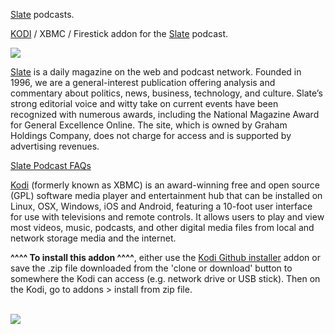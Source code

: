 <a href="https://slate.com/podcasts">Slate</a> podcasts.<br>

<a href="kodi.tv">KODI<a> / XBMC / Firestick addon for the <a href="https://slate.com/podcasts">Slate</a> podcast.<br>

<img src="https://compote.slate.com/images/83fd349c-3e04-49f6-a32f-dd015b8883b7.png?width=780&height=520&rect=1560x1040&offset=0x0"><br>

<a href="https://slate.com/podcasts">Slate</a> is a daily magazine on the web and podcast network. Founded in 1996, we are a general-interest publication offering analysis and commentary about politics, news, business, technology, and culture. Slate’s strong editorial voice and witty take on current events have been recognized with numerous awards, including the National Magazine Award for General Excellence Online. The site, which is owned by Graham Holdings Company, does not charge for access and is supported by advertising revenues.<br>

<a href="https://slate.com/podcastfaqs">Slate Podcast FAQs</a><br>

<a href="www.kodi.tv">Kodi</a> (formerly known as XBMC) is an award-winning free and open source (GPL) software media player and entertainment hub that can be installed on Linux, OSX, Windows, iOS and Android, featuring a 10-foot user interface for use with televisions and remote controls. It allows users to play and view most videos, music, podcasts, and other digital media files from local and network storage media and the internet.<br>

<b>^^^^ To install this addon ^^^^</b>, either use the <a href="https://www.tvaddons.co/github-browser-kodi/">Kodi Github installer</a> addon or save the .zip file downloaded from the 'clone or download' button to somewhere the Kodi can access (e.g. network drive or USB stick). Then on the Kodi, go to addons > install from zip file.<br>

<br><a href="http://www.kodi.tv"><img src="https://kodi.tv/sites/default/files/page/field_image/about--devices.jpg">
